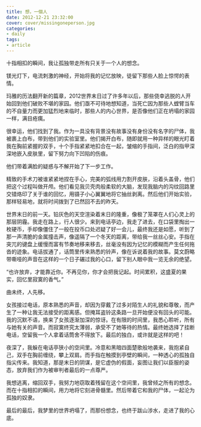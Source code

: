 ```yaml
---
title: 想，一個人
date: 2012-12-21 23:32:00
cover: cover/missingoneperson.jpg
categories:
- daily
tags:
- article
---
```

十指相扣的瞬间，我让孤独带走所有只关于一个人的想念。

镁光灯下，电流刺激的神经，开始将我的记忆放映，徒留下那些人脸上惊愕的表情。

<!-- more -->

玛雅的历法翻开新的篇章，2012世界末日过了许多年以后，那些侥幸逃脱的人开始回到他们破败不堪的家园。他们亟不可待地想知道，当死亡因为那些人螳臂当车的不自量力而更加猛烈地来临时，那些人的内心世界，是否像他们正在坍塌的家园一样，满目疮痍。

很幸运，他们找到了我。作为一具没有背景没有故事没有身份没有名字的尸体，我被裹上白布，带到他们的实验室里。他们揭开白布，随即就用一种异样的眼光盯着我在胸前紧握的双手，十个手指紧紧地扣合在一起，皱缩的手指间，泛白的指甲深深地嵌入皮肤里，留下努力向下凹陷的伤痕。

他们带着满脸的疑惑与不解开始了下一步工作。

精致的手术刀被谁紧紧地捏在手心，完美的弧线用力割开皮肤，沿着头盖骨，他们把这个过程叫做开颅。他们看见我贝壳肉般柔软的大脑，发现我脑内的沟纹回路里交错烙印了关于谁的回忆，用镊子小心翼翼地将它抽丝剥离。然后他们开始实验，那样轻易地，就将时间拨到了已然回不去的昨天。

世界末日的前一天。铅灰色的天空渲染着末日的隆重，像极了笼罩在人们心灵上的那层阴霾。我走在路上，行人很少。来到电话亭边，我走了进去，在口袋里掏出一枚硬币，手却像僵住了一般在投币口处迟疑了好一会儿，最终我还是如愿，听到了那一声清脆的金属撞击声，像遥隔了一个冬天的距离，带给我一丝丝心安。手指在突兀的键盘上缓慢而富有节奏地移来移去，丝毫没有因为记忆的模糊而产生任何拖沓的迹象。电话拔通了，话筒里传来熟悉的铃声，像在诉说着我的故事。莫文蔚略带嘶哑的声音在这样的一个日子碾过我的心口，留下别人眼中我一览无余的绝望。

“也许放弃，才能靠近你。不再见你，你才会把我记起。时间累积，这盛夏的果实，回忆里寂寞的香气。”

曲未终，人先移。

女孩接过电话，原本熟悉的声音，却因为穿戴了过多对陌生人的礼貌和尊敬，而产生了一种让我无法接受的距离感。但掩耳盗铃这条路一旦开始便没有回头的可能。我的沉默不语，换来了女孩逐渐加深的惊讶。在有限的时间里，我悉心聆听，所有与她有关的声音。而寂寞终究太薄弱，承受不了她等待的热情。最终她选择了挂断电话，空留我一个人拿着话筒舍不得放下。最后的独白，或许就是这样的吧！

夜深了，我躲在电话亭狭小的空间里。冷意和黑暗四面楚歌般地袭来，我抱紧自己，双手在胸前缠绕，攀上双肩。而手指在触摸到亭壁的瞬间，一种透心的孤独自指尖传来。我知道，那是末日的阴谋，是它虚伪的假面，妄图让我们以臣服的姿态，放弃我们作为被审判者最后的一点尊严。

我想逃离，缩回双手，我努力地窃取着残留在这个空间里，我曾倾之所有的想念。而在十指相扣的瞬间，用力地将它刻进骨髓里。然后带着它和我的尸体，一起沦为孤独的奴隶。

最后的最后，我梦里的世界坍塌了，而那份想念，也终于跋山涉水，走进了我的心底。

<audio src="http://suyan.yezy.tech/music/aohan.mp3" poster="https://y.gtimg.cn/music/photo_new/T002R300x300M0000045GzEt0I9c3x_1.jpg" name="傲寒" author="马頔" loop autoplay>
</audio>